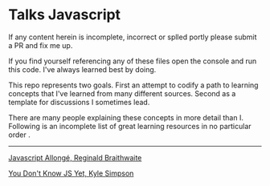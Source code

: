 # Talks Javascript

If any content herein is incomplete, incorrect or splled portly please submit a PR and fix me up.

If you find yourself referencing any of these files open the console and run this code. I've always learned best by doing.

This repo represents two goals. First an attempt to codify a path to learning concepts that I've learned from many different sources. Second as a template for discussions I sometimes lead.

There are many people explaining these concepts in more detail than I. Following is an incomplete list of great learning resources in no particular order .

---

[Javascript Allongé, Reginald Braithwaite](https://www.amazon.com/Javascript-Allong%C3%A9-Reginald-Braithwaite-ebook/dp/B00FLKRCVO/ref=sr_1_1?crid=2HEX54C14F8EV&dchild=1&keywords=javascript+allonge&qid=1600399987&sprefix=Javasc%2Caps%2C204&sr=8-1)

[You Don't Know JS Yet, Kyle Simpson](https://github.com/getify/You-Dont-Know-JS)
